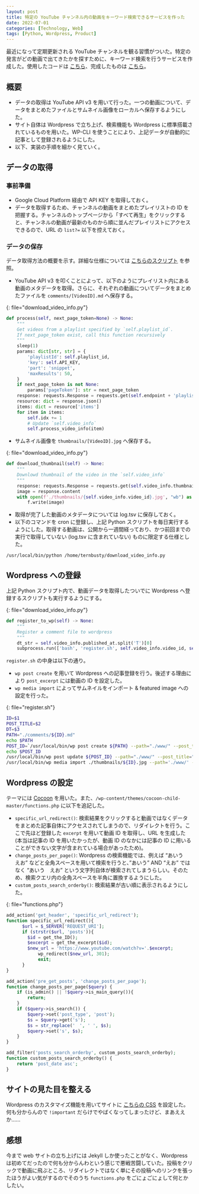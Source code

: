 ```yaml
---
layout: post
title: 特定の YouTube チャンネル内の動画をキーワード検索できるサービスを作った
date: 2022-07-01
categories: [Technology, Web]
tags: [Python, Wordpress, Product]
---
```


最近になって定期更新される YouTube チャンネルを観る習慣がついた。特定の発言がどの動画で出てきたかを探すために、キーワード検索を行うサービスを作成した。使用したコードは [こちら](https://github.com/ternbusty/omoch)、完成したものは [こちら](https://omoch.net/)。

## 概要

- データの取得は YouTube API v3 を用いて行った。一つの動画について、データをまとめたファイルとサムネイル画像をローカルへ保存するようにした。
- サイト自体は Wordpress で立ち上げ、検索機能も Wordpress に標準搭載されているものを用いた。WP-CLI を使うことにより、上記データが自動的に記事として登録されるようにした。
- 以下、実装の手順を細かく見ていく。

## データの取得

### 事前準備

- Google Cloud Platform 経由で API KEY を取得しておく。
- データを取得するため、チャンネルの動画をまとめたプレイリストの ID を把握する。チャンネルのトップページから「すべて再生」をクリックすると、チャンネルの動画が最新のものから順に並んだプレイリストにアクセスできるので、URL の `list?=` 以下を控えておく。

### データの保存

データ取得方法の概要を示す。詳細な仕様については [こちらのスクリプト](https://github.com/ternbusty/omoch/blob/main/download_video_info.py) を参照。

- YouTube API v3 を叩くことによって、以下のようにプレイリスト内にある動画のメタデータを取得。さらに、それぞれの動画についてデータをまとめたファイルを `comments/[VideoID].md` へ保存する。

{: file="download_video_info.py"}
```python
def process(self, next_page_token=None) -> None:
    """
    Get videos from a playlist specified by `self.playlist_id`.
    If next_page_token exist, call this function recursively
    """
    sleep(1)
    params: dict[str, str] = {
        'playlistId': self.playlist_id,
        'key': self.API_KEY,
        'part': 'snippet',
        'maxResults': 50,
    }
    if next_page_token is not None:
        params['pageToken']: str = next_page_token
    response: requests.Response = requests.get(self.endpoint + 'playlistItems', params=params)
    resource: dict = response.json()
    items: dict = resource['items']
    for item in items:
        self.idx += 1
        # Update `self.video_info`
        self.process_video_info(item)
```

- サムネイル画像を `thumbnails/[VideoID].jpg` へ保存する。

{: file="download_video_info.py"}
```python
def download_thumbnail(self) -> None:
    """
    Downlowd thumbnail of the video in the `self.video_info`
    """
    response: requests.Response = requests.get(self.video_info.thumbnail_url)
    image = response.content
    with open(f'./thumbnails/{self.video_info.video_id}.jpg', "wb") as f:
        f.write(image)
```

- 取得が完了した動画のメタデータについては log.tsv に保存しておく。
- 以下のコマンドを cron に登録し、上記 Python スクリプトを毎日実行するようにした。取得する動画は、公開から一週間経っており、かつ前回までの実行で取得していない (log.tsv に含まれていない) ものに限定する仕様とした。

```shell
/usr/local/bin/python /home/ternbusty/download_video_info.py
```

## Wordpress への登録

上記 Python スクリプト内で、動画データを取得したついでに Wordpress へ登録するスクリプトも実行するようにする。

{: file="download_video_info.py"}
```python
def register_to_wp(self) -> None:
    """
    Register a comment file to wordpress
    """
    dt_str = self.video_info.published_at.split('T')[0]
    subprocess.run(['bash', 'register.sh', self.video_info.video_id, self.video_info.title, dt_str])
```

`register.sh` の中身は以下の通り。

- `wp post create` を用いて Wordpress への記事登録を行う。後述する理由により `post_excerpt` には動画の ID を設定した。
- `wp media import` によってサムネイルをインポート & featured image への設定を行った。

{: file="register.sh"}

```bash
ID=$1
POST_TITLE=$2
DT=$3
PATH="./comments/${ID}.md"
echo $PATH
POST_ID=`/usr/local/bin/wp post create ${PATH} --path="./www/" --post_title=${ID} --post_date=${DT} --post_status=publish --post_excerpt=${ID} --porcelain`
echo $POST_ID
/usr/local/bin/wp post update ${POST_ID} --path="./www/" --post_title="${POST_TITLE}"
/usr/local/bin/wp media import ./thumbnails/${ID}.jpg --path='./www/' --post_id=${POST_ID} --featured_image
```

## Wordpress の設定

テーマには [Cocoon](https://wp-cocoon.com/) を用いた。また、`/wp-content/themes/cocoon-child-master/functions.php` に以下を追記した。 

- `specific_url_redirect()`: 検索結果をクリックすると動画ではなくデータをまとめた記事自体にアクセスされてしまうので、リダイレクトを行う。ここで先ほど登録した `excerpt` を用いて動画 ID を取得し、URL を生成した (本当は記事の ID を用いたかったが、動画 ID のなかには記事の ID に用いることができない文字が含まれている場合があったため)。
- `change_posts_per_page()`: Wordpress の検索機能では、例えば “あいう　えお” などと全角スペースを用いて検索を行うと、”あいう” AND “えお” ではなく “あいう　えお” という文字列自体が検索されてしまうらしい。そのため、検索クエリ内の全角スペースを半角に置換するようにした。
- `custom_posts_search_orderby()`: 検索結果が古い順に表示されるようにした。

{: file="functions.php"}
```php
add_action('get_header', 'specific_url_redirect');
function specific_url_redirect(){
	  $url = $_SERVER['REQUEST_URI'];
	  if (strstr($url, 'posts')){
        $id = get_the_ID();
        $excerpt = get_the_excerpt($id);
        $new_url = 'https://www.youtube.com/watch?v='.$excerpt;
		    wp_redirect($new_url, 301);
		    exit;
	  }
}

add_action('pre_get_posts', 'change_posts_per_page');
function change_posts_per_page($query) {
    if (is_admin() || !$query->is_main_query()){
        return;
    }
    if ($query->is_search()) {
        $query->set('post_type', 'post');
        $s = $query->get('s');
        $s = str_replace('　', ' ', $s);
        $query->set('s', $s);
    }
}

add_filter('posts_search_orderby', custom_posts_search_orderby);
function custom_posts_search_orderby() {
    return 'post_date asc';
}
```

## サイトの見た目を整える

Wordpress のカスタマイズ機能を用いてサイトに [こちらの CSS](https://github.com/ternbusty/omoch/blob/main/customize.css) を設定した。何も分からんので `!important` だらけでやばくなってしまったけど、まあええか……

## 感想

今まで web サイトの立ち上げには Jekyll しか使ったことがなく、Wordpress は初めてだったので何も分からんわという感じで悪戦苦闘していた。投稿をクリックで動画に飛ぶところ、リダイレクトではなく単にその投稿へのリンクを張ったほうがよい気がするのでそのうち `functions.php` をごにょごにょして何とかしたい。